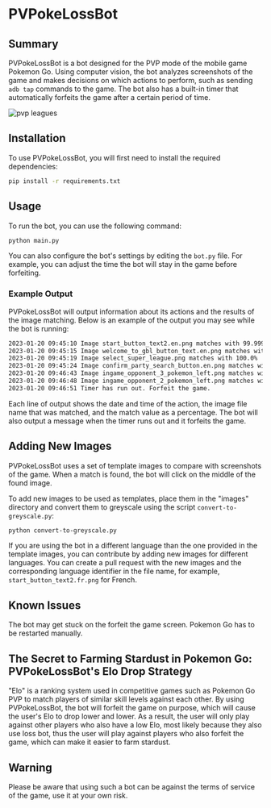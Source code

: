 # PVPokeLossBot

## Summary

PVPokeLossBot is a bot designed for the PVP mode of the mobile game Pokemon Go.
Using computer vision, the bot analyzes screenshots of the game and makes decisions on which actions to perform, such as sending `adb tap` commands to the game.
The bot also has a built-in timer that automatically forfeits the game after a certain period of time.

![pvp leagues](https://external-content.duckduckgo.com/iu/?u=https%3A%2F%2Fstatic0.gamerantimages.com%2Fwordpress%2Fwp-content%2Fuploads%2F2020%2F07%2Fpokemon-go-battle-league-season-3-e1595952020123.jpg&f=1&nofb=1&ipt=a981ff5cbef41827663812e2a15e2ece03ec8a5505f8915cdf5f5d356843d09a&ipo=images)

## Installation

To use PVPokeLossBot, you will first need to install the required dependencies:

``` bash
pip install -r requirements.txt
```

## Usage

To run the bot, you can use the following command:

``` bash
python main.py
```

You can also configure the bot's settings by editing the `bot.py` file.
For example, you can adjust the time the bot will stay in the game before forfeiting.

### Example Output

PVPokeLossBot will output information about its actions and the results of the image matching.
Below is an example of the output you may see while the bot is running:

``` bash
2023-01-20 09:45:10 Image start_button_text2.en.png matches with 99.99927282333374%
2023-01-20 09:45:15 Image welcome_to_gbl_button_text.en.png matches with 100.0%
2023-01-20 09:45:19 Image select_super_league.png matches with 100.0%
2023-01-20 09:45:24 Image confirm_party_search_button.en.png matches with 99.99873638153076%
2023-01-20 09:46:43 Image ingame_opponent_3_pokemon_left.png matches with 99.86531138420105%
2023-01-20 09:46:48 Image ingame_opponent_2_pokemon_left.png matches with 99.82503652572632%
2023-01-20 09:46:51 Timer has run out. Forfeit the game.
```

Each line of output shows the date and time of the action, the image file name that was matched, and the match value as a percentage.
The bot will also output a message when the timer runs out and it forfeits the game.

## Adding New Images

PVPokeLossBot uses a set of template images to compare with screenshots of the game.
When a match is found, the bot will click on the middle of the found image.

To add new images to be used as templates, place them in the "images" directory and convert them to greyscale using the script `convert-to-greyscale.py`:

``` bash
python convert-to-greyscale.py
```

If you are using the bot in a different language than the one provided in the template images, you can contribute by adding new images for different languages.
You can create a pull request with the new images and the corresponding language identifier in the file name, for example, `start_button_text2.fr.png` for French.

## Known Issues

The bot may get stuck on the forfeit the game screen.
Pokemon Go has to be restarted manually.

## The Secret to Farming Stardust in Pokemon Go: PVPokeLossBot's Elo Drop Strategy

"Elo" is a ranking system used in competitive games such as Pokemon Go PVP to match players of similar skill levels against each other.
By using PVPokeLossBot, the bot will forfeit the game on purpose, which will cause the user's Elo to drop lower and lower.
As a result, the user will only play against other players who also have a low Elo, most likely because they also use loss bot, thus the user will play against players who also forfeit the game, which can make it easier to farm stardust.

## Warning

Please be aware that using such a bot can be against the terms of service of the game, use it at your own risk.
